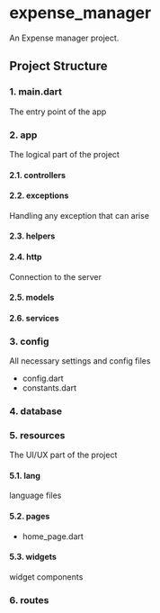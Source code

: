 # expense_manager

An Expense manager project.

## Project Structure

### 1. main.dart
The entry point of the app
### 2. app
The logical part of the project
    
#### 2.1. controllers

#### 2.2. exceptions
Handling any exception that can arise
#### 2.3. helpers

#### 2.4. http
Connection to the server
#### 2.5. models

#### 2.6. services


### 3. config
All necessary settings and config files
- config.dart
- constants.dart

### 4. database


### 5. resources
The UI/UX part of the project
#### 5.1. lang
language files
#### 5.2. pages
- home_page.dart
#### 5.3. widgets
widget components


### 6. routes



